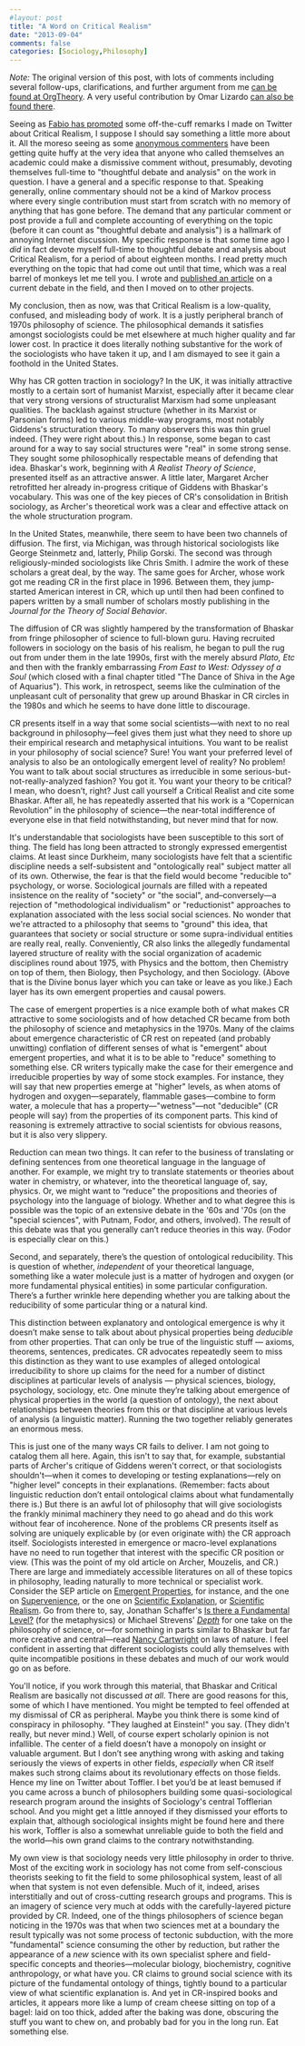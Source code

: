```yaml
---
#layout: post
title: "A Word on Critical Realism"
date: "2013-09-04"
comments: false
categories: [Sociology,Philosophy]
---
```


_Note:_ The original version of this post, with lots of comments including several follow-ups, clarifications, and further argument from me [can be found at OrgTheory](http://orgtheory.wordpress.com/2013/09/04/a-word-on-critical-realism/). A very useful contribution by Omar Lizardo [can also be found there](https://orgtheory.wordpress.com/2013/09/09/three-thousand-more-words-on-critical-realism/).

Seeing as [Fabio has promoted](http://orgtheory.wordpress.com/2013/09/04/united-against-critical-realism/) some off-the-cuff remarks I made on Twitter about Critical Realism, I suppose I should say something a little more about it. All the moreso seeing as some [anonymous commenters](http://orgtheory.wordpress.com/2013/09/04/united-against-critical-realism/) have been getting quite huffy at the very idea that anyone who called themselves an academic could make a dismissive comment without, presumably, devoting themselves full-time to "thoughtful debate and analysis" on the work in question. I have a general and a specific response to that. Speaking generally, online commentary should not be a kind of Markov process where every single contribution must start from scratch with no memory of anything that has gone before. The demand that any particular comment or post provide a full and complete accounting of everything on the topic (before it can count as "thoughtful debate and analysis") is a hallmark of annoying Internet discussion. My specific response is that some time ago I *did* in fact devote myself full-time to thoughtful debate and analysis about Critical Realism, for a period of about eighteen months. I read pretty much everything on the topic that had come out until that time, which was a real barrel of monkeys let me tell you. I wrote and [published an article](http://www.kieranhealy.org/files/papers/constraint98.pdf) on a current debate in the field, and then I moved on to other projects.

My conclusion, then as now, was that Critical Realism is a low-quality, confused, and misleading body of work. It is a justly peripheral branch of 1970s philosophy of science. The philosophical demands it satisfies amongst sociologists could be met elsewhere at much higher quality and far lower cost. In practice it does literally nothing substantive for the work of the sociologists who have taken it up, and I am dismayed to see it gain a foothold in the United States.

Why has CR gotten traction in sociology? In the UK, it was initially attractive mostly to a certain sort of humanist Marxist, especially after it became clear that very strong versions of structuralist Marxism had some unpleasant qualities. The backlash against structure (whether in its Marxist or Parsonian forms) led to various middle-way programs, most notably Giddens's structuration theory. To many observers this was thin gruel indeed. (They were right about this.) In response, some began to cast around for a way to say social structures were "real" in some strong sense. They sought some philosophically respectable means of defending that idea. Bhaskar's work, beginning with *A Realist Theory of Science*, presented itself as an attractive answer. A little later, Margaret Archer retrofitted her already in-progress critique of Giddens with Bhaskar's vocabulary. This was one of the key pieces of CR's consolidation in British sociology, as Archer's theoretical work was a clear and effective attack on the whole structuration program.

In the United States, meanwhile, there seem to have been two channels of diffusion. The first, via Michigan, was through historical sociologists like George Steinmetz and, latterly, Philip Gorski. The second was through religiously-minded sociologists like Chris Smith. I admire the work of these scholars a great deal, by the way. The same goes for Archer, whose work got me reading CR in the first place in 1996. Between them, they jump-started American interest in CR, which up until then had been confined to papers written by a small number of scholars mostly publishing in the *Journal for the Theory of Social Behavior*.

The diffusion of CR was slightly hampered by the transformation of Bhaskar from fringe philosopher of science to full-blown guru. Having recruited followers in sociology on the basis of his realism, he began to pull the rug out from under them in the late 1990s, first with the merely absurd *Plato, Etc* and then with the frankly embarrassing *From East to West: Odyssey of a Soul* (which closed with a final chapter titled "The Dance of Shiva in the Age of Aquarius"). This work, in retrospect, seems like the culmination of the unpleasant cult of personality that grew up around Bhaskar in CR circles in the 1980s and which he seems to have done little to discourage.

CR presents itself in a way that some social scientists—with next to no real background in philosophy—feel gives them just what they need to shore up their empirical research and metaphysical intuitions. You want to be realist in your philosophy of social science? Sure! You want your preferred level of analysis to also be an ontologically emergent level of reality? No problem! You want to talk about social structures as irreducible in some serious-but-not-really-analyzed fashion? You got it. You want your theory to be critical? I mean, who doesn’t, right? Just call yourself a Critical Realist and cite some Bhaskar. After all, he has repeatedly asserted that his work is a “Copernican Revolution” in the philosophy of science—the near-total indifference of everyone else in that field notwithstanding, but never mind that for now.

It's understandable that sociologists have been susceptible to this sort of thing. The field has long been attracted to strongly expressed emergentist claims. At least since Durkheim, many sociologists have felt that a scientific discipline needs a self-subsistent and "ontologically real" subject matter all of its own. Otherwise, the fear is that the field would become "reducible to" psychology, or worse. Sociological journals are filled with a repeated insistence on the reality of "society" or "the social", and–conversely—a rejection of "methodological individualism" or "reductionist" approaches to explanation associated with the less social social sciences. No wonder that we're attracted to a philosophy that seems to "ground" this idea, that guarantees that society or social structure or some supra-individual entities are really real, really. Conveniently, CR also links the allegedly fundamental layered structure of reality with the social organization of academic disciplines round about 1975, with Physics and the bottom, then Chemistry on top of them, then Biology, then Psychology, and then Sociology. (Above that is the Divine bonus layer which you can take or leave as you like.) Each layer has its own emergent properties and causal powers.

The case of emergent properties is a nice example both of what makes CR attractive to some sociologists and of how detached CR became from both the philosophy of science and metaphysics in the 1970s. Many of the claims about emergence characteristic of CR rest on repeated (and probably unwitting) conflation of different senses of what is "emergent" about emergent properties, and what it is to be able to "reduce" something to something else. CR writers typically make the case for their emergence and irreducible properties by way of some stock examples. For instance, they will say that new properties emerge at "higher" levels, as when atoms of hydrogen and oxygen—separately, flammable gases—combine to form water, a molecule that has a property—"wetness"—not "deducible" (CR people will say) from the properties of its component parts. This kind of reasoning is extremely attractive to social scientists for obvious reasons, but it is also very slippery.

Reduction can mean two things. It can refer to the business of translating or defining sentences from one theoretical language in the language of another. For example, we might try to translate statements or theories about water in chemistry, or whatever, into the theoretical language of, say, physics. Or, we might want to “reduce” the propositions and theories of psychology into the language of biology. Whether and to what degree this is possible was the topic of an extensive debate in the '60s and '70s (on the "special sciences", with Putnam, Fodor, and others, involved). The result of this debate was that you generally can’t reduce theories in this way. (Fodor is especially clear on this.)

Second, and separately, there’s the question of ontological reducibility. This is question of whether, *independent* of your theoretical language, something like a water molecule just is a matter of hydrogen and oxygen (or more fundamental physical entities) in some particular configuration. There’s a further wrinkle here depending whether you are talking about the reducibility of some particular thing or a natural kind.

This distinction between explanatory and ontological emergence is why it doesn’t make sense to talk about about physical properties being *deducible* from other properties. That can only be true of the linguistic stuff — axioms, theorems, sentences, predicates. CR advocates repeatedly seem to miss this distinction as they want to use examples of alleged ontological irreducibility to shore up claims for the need for a number of distinct disciplines at particular levels of analysis — physical sciences, biology, psychology, sociology, etc. One minute they’re talking about emergence of physical properties in the world (a question of ontology), the next about relationships between theories from this or that discipline at various levels of analysis (a linguistic matter). Running the two together reliably generates an enormous mess.

This is just one of the many ways CR fails to deliver. I am not going to catalog them all here. Again, this isn't to say that, for example, substantial parts of Archer's critique of Giddens weren't correct, or that sociologists shouldn't—when it comes to developing or testing explanations—rely on "higher level" concepts in their explanations. (Remember: facts about linguistic reduction don’t entail ontological claims about what fundamentally there is.) But there is an awful lot of philosophy that will give sociologists the frankly minimal machinery they need to go ahead and do this work without fear of incoherence. None of the problems CR presents itself as solving are uniquely explicable by (or even originate with) the CR approach itself. Sociologists interested in emergence or macro-level explanations have no need to run together that interest with the specific CR position or view. (This was the point of my old article on Archer, Mouzelis, and CR.) There are large and immediately accessible literatures on all of these topics in philosophy, leading naturally to more technical or specialist work. Consider the SEP article on [Emergent Properties](http://plato.stanford.edu/entries/properties-emergent), for instance, and the one on [Supervenience](http://plato.stanford.edu/entries/supervenience/), or the one on [Scientific Explanation](http://plato.stanford.edu/entries/scientific-explanation/), or [Scientific Realism](http://plato.stanford.edu/entries/scientific-realism/). Go from there to, say, Jonathan Schaffer's [Is there a Fundamental Level?](http://www.jonathanschaffer.org/fundamental.pdf) (for the metaphysics) or Michael Strevens' [*Depth*](http://www.strevens.org/depth/) for one take on the philosophy of science, or—for something in parts similar to Bhaskar but far more creative and central—read [Nancy Cartwright](http://en.wikipedia.org/wiki/Nancy_Cartwright_(philosopher)) on laws of nature. I feel confident in asserting that different sociologists could ally themselves with quite incompatible positions in these debates and much of our work would go on as before.

You'll notice, if you work through this material, that Bhaskar and Critical Realism are basically not discussed *at all*. There are good reasons for this, some of which I have mentioned. You might be tempted to feel offended at my dismissal of CR as peripheral. Maybe you think there is some kind of conspiracy in philosophy. "They laughed at Einstein!" you say. (They didn't really, but never mind.) Well, of course expert scholarly opinion is not infallible. The center of a field doesn’t have a monopoly on insight or valuable argument. But I don’t see anything wrong with asking and taking seriously the views of experts in other fields, *especially* when CR itself makes such strong claims about its revolutionary effects on those fields. Hence my line on Twitter about Toffler. I bet you’d be at least bemused if you came across a bunch of philosophers building some quasi-sociological research program around the insights of Sociology's central Tofflerian school. And you might get a little annoyed if they dismissed your efforts to explain that, although sociological insights might be found here and there his work, Toffler is also a somewhat unreliable guide to both the field and the world—his own grand claims to the contrary notwithstanding.

My own view is that sociology needs very little philosophy in order to thrive. Most of the exciting work in sociology has not come from self-conscious theorists seeking to fit the field to some philosophical system, least of all when that system is not even defensible. Much of it, indeed, arises interstitially and out of cross-cutting research groups and programs. This is an imagery of science very much at odds with the carefully-layered picture provided by CR. Indeed, one of the things philosophers of science began noticing in the 1970s was that when two sciences met at a boundary the result typically was not some process of tectonic subduction, with the more "fundamental" science consuming the other by reduction, but rather the appearance of a *new* science with its own specialist sphere and field-specific concepts and theories—molecular biology, biochemistry, cognitive anthropology, or what have you. CR claims to ground social science with its picture of the fundamental ontology of things, tightly bound to a particular view of what scientific explanation is. And yet in CR-inspired books and articles, it appears more like a lump of cream cheese sitting on top of a bagel: laid on too thick, added after the baking was done, obscuring the stuff you want to chew on, and probably bad for you in the long run. Eat something else.

